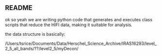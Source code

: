 ## README

ok so yeah
we are writing python code that generates and executes class scripts that reduce the HIFI data, making it suitable for analysis.

the data structure is basically:

/Users/tsrice/Documents/Data/Herschel_Science_Archive/IRAS16293/level_2_5_all_bands/??/level2_5/myDecon/

